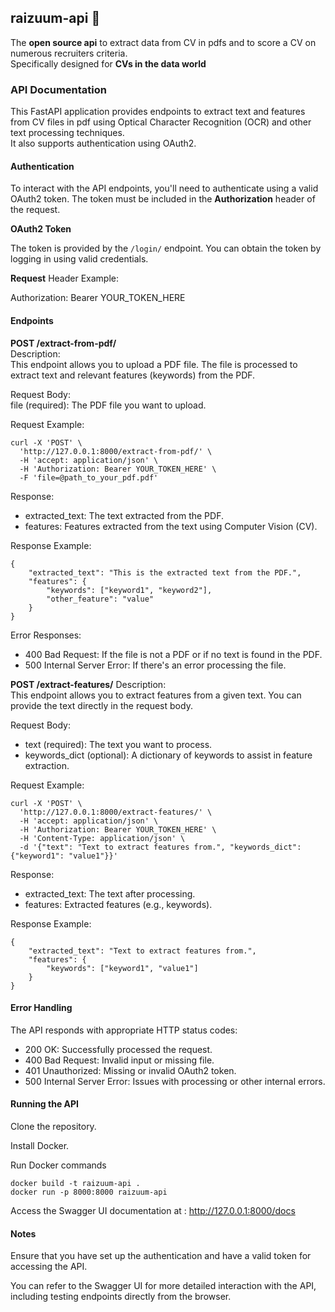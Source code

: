 ## raizuum-api 🚀
The **open source api** to extract data from CV in pdfs and to score a CV on numerous recruiters criteria.  
Specifically designed for **CVs in the data world**

### API Documentation

This FastAPI application provides endpoints to extract text and features from CV files in pdf using Optical Character Recognition (OCR) and other text processing techniques.  
It also supports authentication using OAuth2.

#### Authentication

To interact with the API endpoints, you'll need to authenticate using a valid OAuth2 token. The token must be included in the **Authorization** header of the request.

**OAuth2 Token**

The token is provided by the `/login/` endpoint. You can obtain the token by logging in using valid credentials.

**Request** Header Example:

Authorization: Bearer YOUR_TOKEN_HERE

#### Endpoints
**POST /extract-from-pdf/**  
Description:  
This endpoint allows you to upload a PDF file. The file is processed to extract text and relevant features (keywords) from the PDF.  

Request Body:  
file (required): The PDF file you want to upload.  

Request Example:  
```
curl -X 'POST' \
  'http://127.0.0.1:8000/extract-from-pdf/' \
  -H 'accept: application/json' \
  -H 'Authorization: Bearer YOUR_TOKEN_HERE' \
  -F 'file=@path_to_your_pdf.pdf'
```

Response:  
- extracted_text: The text extracted from the PDF.  
- features: Features extracted from the text using Computer Vision (CV).  

Response Example:  
```
{
    "extracted_text": "This is the extracted text from the PDF.",
    "features": {
        "keywords": ["keyword1", "keyword2"],
        "other_feature": "value"
    }
}
```

Error Responses:  
- 400 Bad Request: If the file is not a PDF or if no text is found in the PDF.  
- 500 Internal Server Error: If there's an error processing the file.  

**POST /extract-features/**
Description:  
This endpoint allows you to extract features from a given text. You can provide the text directly in the request body.  

Request Body:  
- text (required): The text you want to process.  
- keywords_dict (optional): A dictionary of keywords to assist in feature extraction.  

Request Example:
```
curl -X 'POST' \
  'http://127.0.0.1:8000/extract-features/' \
  -H 'accept: application/json' \
  -H 'Authorization: Bearer YOUR_TOKEN_HERE' \
  -H 'Content-Type: application/json' \
  -d '{"text": "Text to extract features from.", "keywords_dict": {"keyword1": "value1"}}'
```

Response:  
- extracted_text: The text after processing.  
- features: Extracted features (e.g., keywords).  

Response Example:  
```
{
    "extracted_text": "Text to extract features from.",
    "features": {
        "keywords": ["keyword1", "value1"]
    }
}
```

#### Error Handling
The API responds with appropriate HTTP status codes:  

- 200 OK: Successfully processed the request.  
- 400 Bad Request: Invalid input or missing file.  
- 401 Unauthorized: Missing or invalid OAuth2 token.  
- 500 Internal Server Error: Issues with processing or other internal errors.  

#### Running the API  

Clone the repository.  

Install Docker. 

Run Docker commands  
```
docker build -t raizuum-api .  
docker run -p 8000:8000 raizuum-api
```

Access the Swagger UI documentation at :  http://127.0.0.1:8000/docs  

#### Notes
Ensure that you have set up the authentication and have a valid token for accessing the API.  

You can refer to the Swagger UI for more detailed interaction with the API, including testing endpoints directly from the browser.  